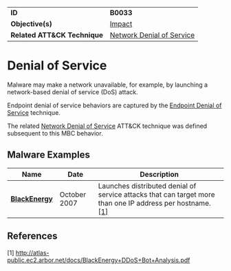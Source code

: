 |||
|---|---|
|**ID**|**B0033**|
|**Objective(s)**|[Impact](../impact)|
|**Related ATT&CK Technique**|[Network Denial of Service](https://attack.mitre.org/techniques/T1498/)|


Denial of Service
=================
Malware may make a network unavailable, for example, by launching a network-based denial of service (DoS) attack. 

Endpoint denial of service behaviors are captured by the [Endpoint Denial of Service](https://attack.mitre.org/techniques/T1499/) technique.

The related [Network Denial of Service](https://attack.mitre.org/techniques/T1498/) ATT&CK technique was defined subsequent to this MBC behavior.

Malware Examples
----------------
|Name|Date|Description|
|---|---|---|
|[**BlackEnergy**](../xample-malware/blackenergy.md)|October 2007|Launches distributed denial of service attacks that can target more than one IP address per hostname. [[1]](#1)|

References
----------
<a name="1">[1]</a> http://atlas-public.ec2.arbor.net/docs/BlackEnergy+DDoS+Bot+Analysis.pdf
 